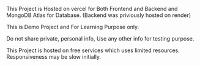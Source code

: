 ﻿This Project is Hosted on vercel for Both Frontend and Backend and MongoDB Atlas for Database.
(Backend was priviously hosted on render)

This is Demo Project and For Learning Purpose only.

Do not share private, personal info, Use any other info for testing purpose.

This Project is hosted on free services which uses limited resources. Responsiveness may be slow initially.
